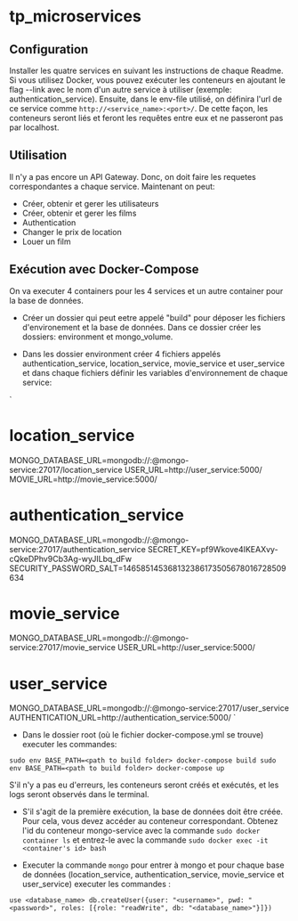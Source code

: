 # tp_microservices

## Configuration

Installer les quatre services en suivant les instructions de chaque Readme. Si vous utilisez Docker, vous pouvez exécuter les conteneurs en ajoutant le flag --link avec le nom d'un autre service à utiliser (exemple: authentication_service). Ensuite, dans le env-file utilisé, on définira l'url de ce service comme `http://<service_name>:<port>/`. De cette façon, les conteneurs seront liés et feront les requêtes entre eux et ne passeront pas par localhost.

## Utilisation

Il n'y a pas encore un API Gateway. Donc, on doit faire les requetes correspondantes a chaque service. Maintenant on peut:

* Créer, obtenir et gerer les utilisateurs
* Créer, obtenir et gerer les films
* Authentication
* Changer le prix de location
* Louer un film

## Exécution avec Docker-Compose

On va executer 4 containers pour les 4 services et un autre container pour la base de données.

* Créer un dossier qui peut eetre appelé "build" pour déposer les fichiers d'environement et la base de données. Dans ce dossier créer les dossiers: environment et mongo_volume.

* Dans les dossier environment créer 4 fichiers appelés authentication_service, location_service, movie_service et user_service et dans chaque fichiers définir les variables d'environnement de chaque service:

`
# location_service
MONGO_DATABASE_URL=mongodb://<username>:<passsword>@mongo-service:27017/location_service
USER_URL=http://user_service:5000/
MOVIE_URL=http://movie_service:5000/

# authentication_service
MONGO_DATABASE_URL=mongodb://<username>:<password>@mongo-service:27017/authentication_service
SECRET_KEY=pf9Wkove4IKEAXvy-cQkeDPhv9Cb3Ag-wyJILbq_dFw
SECURITY_PASSWORD_SALT=146585145368132386173505678016728509634

# movie_service
MONGO_DATABASE_URL=mongodb://<username>:<password>@mongo-service:27017/movie_service
USER_URL=http://user_service:5000/

# user_service
MONGO_DATABASE_URL=mongodb://<username>:<password>@mongo-service:27017/user_service
AUTHENTICATION_URL=http://authentication_service:5000/
`

* Dans le dossier root (où le fichier docker-compose.yml se trouve) executer les commandes:

`
sudo env BASE_PATH=<path to build folder> docker-compose build
sudo env BASE_PATH=<path to build folder> docker-compose up
`

S'il n'y a pas eu d'erreurs, les conteneurs seront créés et exécutés, et les logs seront observés dans le terminal.

* S'il s'agit de la première exécution, la base de données doit être créée. Pour cela, vous devez accéder au conteneur correspondant. Obtenez l'id du conteneur mongo-service avec la commande `sudo docker container ls` et entrez-le avec la commande `sudo docker exec -it <container's id> bash`

* Executer la commande `mongo` pour entrer à mongo et pour chaque base de données (location_service, authentication_service, movie_service et user_service) executer les commandes :

`
use <database_name>
db.createUser({user: "<username>", pwd: "<password>", roles: [{role: "readWrite", db: "<database_name>"}]})
`

